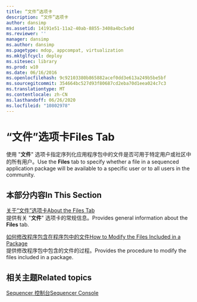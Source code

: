```yaml
---
title: “文件”选项卡
description: “文件”选项卡
author: dansimp
ms.assetid: 14191e51-11a2-40ab-8855-3408a4bc5a9d
ms.reviewer: ''
manager: dansimp
ms.author: dansimp
ms.pagetype: mdop, appcompat, virtualization
ms.mktglfcycl: deploy
ms.sitesec: library
ms.prod: w10
ms.date: 06/16/2016
ms.openlocfilehash: 9c92103380b865882acef0dd3e613a249b5be5bf
ms.sourcegitcommit: 354664bc527d93f80687cd2eba70d1eea024c7c3
ms.translationtype: MT
ms.contentlocale: zh-CN
ms.lasthandoff: 06/26/2020
ms.locfileid: "10802978"
---
```

# <span data-ttu-id="47b56-103">“文件”选项卡</span><span class="sxs-lookup"><span data-stu-id="47b56-103">Files Tab</span></span>


<span data-ttu-id="47b56-104">使用 "**文件**" 选项卡指定序列化应用程序包中的文件是否可用于特定用户或社区中的所有用户。</span><span class="sxs-lookup"><span data-stu-id="47b56-104">Use the **Files** tab to specify whether a file in a sequenced application package will be available to a specific user or to all users in the community.</span></span>

## <span data-ttu-id="47b56-105">本部分内容</span><span class="sxs-lookup"><span data-stu-id="47b56-105">In This Section</span></span>


<a href="" id="about-the-files-tab"></a>[<span data-ttu-id="47b56-106">关于“文件”选项卡</span><span class="sxs-lookup"><span data-stu-id="47b56-106">About the Files Tab</span></span>](about-the-files-tab.md)  
<span data-ttu-id="47b56-107">提供有关 "**文件**" 选项卡的常规信息。</span><span class="sxs-lookup"><span data-stu-id="47b56-107">Provides general information about the **Files** tab.</span></span>

<a href="" id="how-to-modify-the-files-included-in-a-package"></a>[<span data-ttu-id="47b56-108">如何修改程序包含在程序包中的文件</span><span class="sxs-lookup"><span data-stu-id="47b56-108">How to Modify the Files Included in a Package</span></span>](how-to-modify-the-files-included-in-a-package.md)  
<span data-ttu-id="47b56-109">提供修改程序包中包含的文件的过程。</span><span class="sxs-lookup"><span data-stu-id="47b56-109">Provides the procedure to modify the files included in a package.</span></span>

## <span data-ttu-id="47b56-110">相关主题</span><span class="sxs-lookup"><span data-stu-id="47b56-110">Related topics</span></span>


[<span data-ttu-id="47b56-111">Sequencer 控制台</span><span class="sxs-lookup"><span data-stu-id="47b56-111">Sequencer Console</span></span>](sequencer-console.md)

 

 





